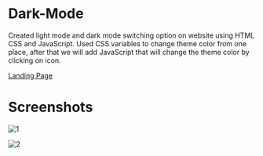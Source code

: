 # Dark-Mode
Created light mode and dark mode switching option on website using HTML CSS and JavaScript. Used CSS variables to change theme color from one place, after that we will add JavaScript that will change the theme color by clicking on icon.


[Landing Page](https://shreyanshnanda.github.io/Dark-Mode/)

# Screenshots

![1](https://github.com/ShreyanshNanda/Dark-Mode/assets/68179303/b02b3f30-9064-4b8b-b1ea-319c3b3b912b)


![2](https://github.com/ShreyanshNanda/Dark-Mode/assets/68179303/45a20405-2792-4b17-83cf-796aa1f37f9a)
